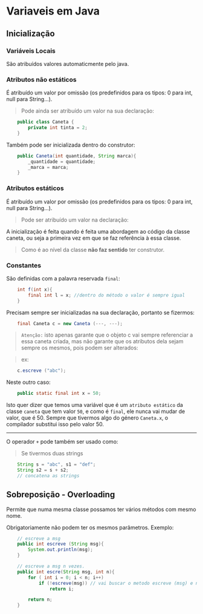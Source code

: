 # Variaveis em Java
	
## Inicialização

### Variáveis Locais

São atribuídos valores automaticmente pelo java.

### Atributos não estáticos

É atribuído um valor por omissão (os predefinidos para os tipos: 0 para int, null para String...).

> Pode ainda ser atribuído um valor na sua declaração:

```java
    public class Caneta {
	    private int tinta = 2;
	}
```

Também pode ser inicializada dentro do construtor:
```java
    public Caneta(int quantidade, String marca){
        _quantidade = quantidade;
        _marca = marca;
    }
```

### Atributos estáticos

É atribuído um valor por omissão (os predefinidos para os tipos: 0 para int, null para String...).


> Pode ser atribuído um valor na declaração:

A inicialização é feita quando é feita uma abordagem ao código da classe caneta, ou seja a primeira vez em que se faz referência à essa classe.

> Como é ao nível da classe **não faz sentido** ter construtor.

### Constantes

São definidas com a palavra reservada `final`:
```java
	int f(int x){
		final int l = x; //dentro do método o valor é sempre igual
	}
```
Precisam sempre ser inicializadas na sua declaração, portanto se fizermos:

```java
    final Caneta c = new Caneta (---, ---);
```
> ``Atenção:`` isto apenas garante que o objeto c vai sempre referenciar a essa caneta criada, mas não garante que os atributos dela sejam sempre os mesmos, pois podem ser alterados: 

> ex: 
```java
    c.escreve ("abc");
```

Neste outro caso:
```java
    public static final int x = 50;
```
		
Isto quer dizer que temos uma variável que é um `atributo estático` da classe `caneta` que tem valor `50`, e como é `final`, ele nunca vai mudar de valor, que é 50. Sempre que tivermos algo do género `Caneta.x`, o compilador substitui isso pelo valor 50. 

---

O operador `+` pode também ser usado como:

>Se tivermos duas strings 
```java
    String s = "abc", s1 = "def";
	String s2 = s + s2;
    // concatena as strings
```

## Sobreposição - Overloading

Permite que numa mesma classe possamos ter vários métodos com mesmo nome.

Obrigatoriamente não podem ter os mesmos parâmetros. Exemplo:

```java
    // escreve a msg
    public int escreve (String msg){
		System.out.println(msg);
	}

    // escreve a msg n vezes.
	public int escre(String msg, int n){
        for ( int i = 0; i < n; i++)
			if (!escreve(msg)) // vai buscar o metodo escreve (msg) e não o escreve (msg, n)
			    return i;

		return n;
	}
```


	